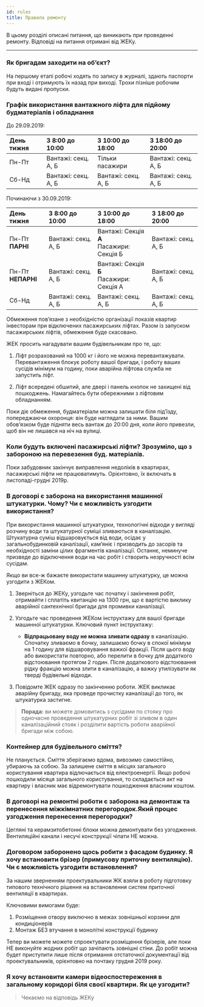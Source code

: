 ```yaml
---
id: rules
title: Правила ремонту
---
```


В цьому розділі описані питання, що виникають при проведенні ремонту.
Відповіді на питання отримані від ЖЕКу.

___________

### Як бригадам заходити на об’єкт?

На першому етапі робочі ходять по запису в журналі, здають паспорти при вході
і отримують їх назад при виході. Трохи пізніше робочим будуть видані пропуски.

### Графік використання вантажного ліфта для підйому будматеріалів і обладнання

До 29.09.2019:

| День тижня | З 8:00 до 10:00     | З 10:00 до 18:00    | З 18:00 до 20:00    |
|:-----------|:--------------------|:--------------------|:--------------------|
| Пн-Пт      | Вантажі: секц. А, Б | Тільки пасажири     | Вантажі: секц. А, Б |
| Сб-Нд      | Вантажі: секц. А, Б | Вантажі: секц. А, Б | Вантажі: секц. А, Б |

Починаючи з 30.09.2019:

| День тижня             | З 8:00 до 10:00     | З 10:00 до 18:00                              | З 18:00 до 20:00    |
|:-----------------------|:--------------------|:----------------------------------------------|:--------------------|
| Пн-Пт<br />__ПАРНІ__   | Вантажі: секц. А, Б | Вантажі: Секція __А__<br />Пасажири: Секція Б | Вантажі: секц. А, Б |
| Пн-Пт<br />__НЕПАРНІ__ | Вантажі: секц. А, Б | Вантажі: Секція __Б__<br />Пасажири: Секція A | Вантажі: секц. А, Б |
| Сб-Нд                  | Вантажі: секц. А, Б | Вантажі: секц. А, Б                           | Вантажі: секц. А, Б |

Обмеження пов’язане з необхідністю організації показів квартир
інвесторам при відключених пасажирських ліфтах. Разом із запуском
пасажирських ліфтів, обмеження буде скасовано.

ЖЕК просить нагадувати вашим будівельникам про те, що:
 
1.  Ліфт розрахований на 1000 кг і його не можна перевантажувати.
    Перевантаження блокує роботу вашої бригади, і роботу ваших сусідів
    мінімум на годину, поки аварійна ліфтова служба не запустить ліфт.
    
2.  Ліфт всередені обшитий, але двері і панель кнопок не захищені від
    пошкоджень. Намагайтесь бути обережними з ліфтовим обладнанням.

Поки діє обмеження, будматеріали можна залишати біля під’їзду,
попереджаючи охоронця: він буде наглядати за ними. Вашим обов’язком буде
підняти весь вантаж до 20:00 дня, коли його привезли, щоб він не лишався
на ніч на вулиці.

### Коли будуть включені пасажирські ліфти? Зрозуміло, що з забороною на перевезення буд. матеріалів. 

Поки забудовник закінчує виправлення недоліків в
квартирах, пасажирські ліфти не працюватимуть. Орієнтовно, їх включать в
листопаді-грудні 2019р.

### В договорі є заборона на використання машинної штукатурки. Чому? Чи є можливість узгодити використання?

При використання машинної штукатурки, технологічні відходи у вигляді
розчину води та штукатурної суміші зливаються в каналізацію. Штукатурна
суміш відшаровується від води, осідає у загальнобудинковій каналізації,
кам’яніє і призводить до засорів та необхідності заміни цілих фрагментів
каналізації. Останнє, неминуче призведе до відключення води на час робіт
і створить незручності всім сусідам.

Якщо ви все-ж бажаєте використати машинну штукатурку, це можна узгодити з ЖЕКом.

1. Зверніться до ЖЕКу, узгодьте час початку і закінчення робіт,
   отримайти і сплатіть квитанцію на 1300 грн, що є вартістю виклику
   аварійної сантехнічної бригади для промивки каналізації.
   
2. Узгодьте час проведення ЖЕКом інструктажу для вашої бригади машинної
   штукатурки. Ключовий пункт інструктажу:
   
   - __Відпрацьовану воду не можна зливати одразу__ в каналізацію. Спочатку
   зливаємо в бочку, залишаємо бочку в спокої мінімум на 1 годину для
   відшаровування важкої фракції. Після цього воду або використати повторно, або перелити
   в бочку для додаткого відстоювання протягом 2 годин. Після додаткового відстоювання рідку
   фракцію можна злити в каналізацію, а важку утилізувати як тверді будівельні відходи.
   
3. Повідомте ЖЕК одразу по закінченню роботи. ЖЕК викликає аварійну
   бригаду, яка проведе прочистку каналізації до того, як штукатурка
   застигне.

> **Порада:** ви можете домовитись з сусідами по стояку про одночасне
проведення штукатурних робіт зі зливом в один каналізаційний стояк і
розділити вартість роботи аварійної бригади між собою.

### Контейнер для будівельного сміття?

Не планується. Сміття зберігаємо вдома, вивозимо самостійно, убираючь за собою.
За залишене сміття в місцях загального користування квартира відлючається від
електроенергії. Якщо робочі пошкодили місяця загального користування, то складається
акт на квартиру і власник має відремонтувати пошкодження власним коштом.

### В договорі на ремонтні роботи є заборона на демонтаж та перенесення міжкімнатних перегородок.Який процес узгодження перенесення перегородки?

Цегляні та керамзитобетонні блоки можна демонтувати без узгодження. 
Вентиляційні канали і несучі конструкції чіпати НЕ можна.

### Договором заборонено щось робити з фасадом будинку. Я хочу встановити брізер (примусову приточну вентиляцію). Чи є можливість узгодити встановлення?

За нашим зверненням проектувальники ЖК взяли в роботу підготовку типового технічного
рішення на встановлення систем приточної вентиляції в квартирах.

Ключовими вимогами буде:

1. Розміщення отвору виключно в межах зовнішньої корзини для кондиціонерів
2. Монтаж БЕЗ втучання в монолітні конструкції будинку

Тепер ви можете можете спроектувати розміщення брізерів, але поки НЕ виконуйте жодних
робіт що зачіпають зовнішні стіни. До робіт можна будет приступити лише після отримання
отстаточної документації від проектувальників, орієнтовно на почтаку грудня 2019 року.

### Я хочу встановити камери відеоспостереження в загальному коридорі біля своєї квартири. Як це узгодити?

> Чекаємо на відповідь ЖЕКу
